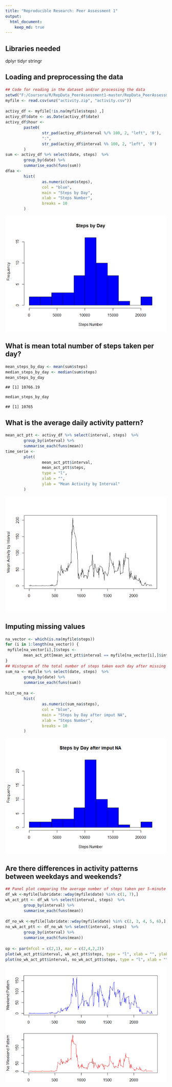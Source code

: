 ```yaml
---
title: "Reproducible Research: Peer Assessment 1"
output: 
  html_document:
    keep_md: true
---
```


## Libraries needed 
dplyr
tidyr
stringr




## Loading and preprocessing the data

```r
## Code for reading in the dataset and/or processing the data
setwd("F:/Coursera/R/RepData_PeerAssessment1-master/RepData_PeerAssessment1")
myfile <- read.csv(unz("activity.zip", "activity.csv"))

activy_df <- myfile[!is.na(myfile$steps) ,]
activy_df$date <- as.Date(activy_df$date)
activy_df$hour <-
        paste0(
                str_pad(activy_df$interval %/% 100, 2, "left", '0'),
                ":",
                str_pad(activy_df$interval %% 100, 2, "left", '0')
        )
sum <- activy_df %>% select(date, steps)  %>%
        group_by(date) %>%
        summarise_each(funs(sum))
dfaa <-
        hist(
                as.numeric(sum$steps),
                col = "blue",
                main = "Steps by Day",
                xlab = "Steps Number",
                breaks = 10
        )
```

![](PA1_template_files/figure-html/unnamed-chunk-2-1.png)<!-- -->



## What is mean total number of steps taken per day?

```r
mean_steps_by_day <- mean(sum$steps)
median_steps_by_day <- median(sum$steps)
mean_steps_by_day
```

```
## [1] 10766.19
```

```r
median_steps_by_day
```

```
## [1] 10765
```



## What is the average daily activity pattern?

```r
mean_act_ptt <- activy_df %>% select(interval, steps)  %>%
        group_by(interval) %>%
        summarise_each(funs(mean))
time_serie <-
        plot(
                mean_act_ptt$interval,
                mean_act_ptt$steps,
                type = "l",
                xlab = "",
                ylab = "Mean Activity by Interval"
        )
```

![](PA1_template_files/figure-html/unnamed-chunk-4-1.png)<!-- -->



## Imputing missing values

```r
na_vector <- which(is.na(myfile$steps))
for (i in 1:length(na_vector)) {
 myfile[na_vector[i],]$steps <-
        mean_act_ptt[mean_act_ptt$interval == myfile[na_vector[i],]$interval,]$steps
}
## Histogram of the total number of steps taken each day after missing values are imputed
sum_na <- myfile %>% select(date, steps)  %>%
        group_by(date) %>%
        summarise_each(funs(sum))

hist_no_na <-
        hist(
                as.numeric(sum_na$steps),
                col = "blue",
                main = "Steps by Day after imput NA",
                xlab = "Steps Number",
                breaks = 10
        )
```

![](PA1_template_files/figure-html/unnamed-chunk-5-1.png)<!-- -->




## Are there differences in activity patterns between weekdays and weekends?

```r
## Panel plot comparing the average number of steps taken per 5-minute interval across weekdays and weekends
df_wk <-myfile[lubridate::wday(myfile$date) %in% c(1, 7),]
wk_act_ptt <- df_wk %>% select(interval, steps)  %>%
        group_by(interval) %>%
        summarise_each(funs(mean))

df_no_wk <-myfile[lubridate::wday(myfile$date) %in% c(2, 3, 4, 5, 6),]
no_wk_act_ptt <- df_no_wk %>% select(interval, steps)  %>%
        group_by(interval) %>%
        summarise_each(funs(mean))

op <- par(mfcol = c(2,1), mar = c(2,4,2,2))
plot(wk_act_ptt$interval, wk_act_ptt$steps, type = "l", xlab = "", ylab = "Weekend Pattern", col = "blue")
plot(no_wk_act_ptt$interval, no_wk_act_ptt$steps, type = "l", xlab = "", ylab = "No Weekend Pattern",col = "red")
```

![](PA1_template_files/figure-html/unnamed-chunk-6-1.png)<!-- -->

